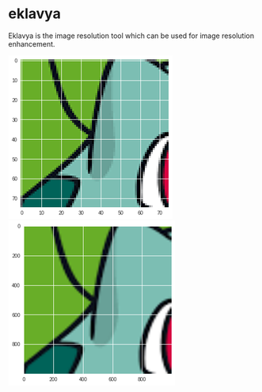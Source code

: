 # eklavya

Eklavya is the image resolution tool which can be used for image resolution enhancement.

![blur img](blur.png) ![clear](clear.png)
